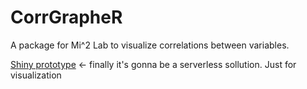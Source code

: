 # CorrGrapheR
A package for Mi^2 Lab to visualize correlations between variables.

[Shiny prototype](https://mrdomani.shinyapps.io/prototype_app/) <- finally it's gonna be a serverless sollution. Just for visualization


